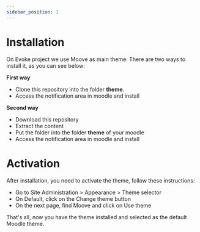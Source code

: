 ```yaml
---
sidebar_position: 1
---
```


# Installation

On Evoke project we use Moove as main theme. There are two ways to install it, as you can see below:

**First way**

- Clone this repository into the folder **theme**.
- Access the notification area in moodle and install

**Second way**

- Download this repository
- Extract the content
- Put the folder into the folder **theme** of your moodle
- Access the notification area in moodle and install

# Activation

After installation, you need to activate the theme, follow these instructions:

- Go to Site Administration > Appearance > Theme selector
- On Default, click on the Change theme button
- On the next page, find Moove and click on Use theme

That's all, now you have the theme installed and selected as the default Moodle theme.
